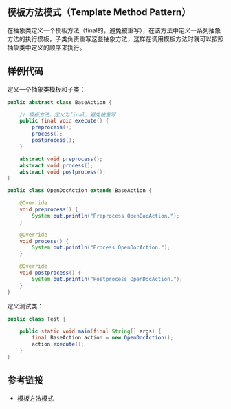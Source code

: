 <!--
date: 2022-01-18T22:34:12+08:00
lastmod: 2022-01-25T22:34:12+08:00
-->
## 模板方法模式（Template Method Pattern）

在抽象类定义一个模板方法（final的，避免被重写），在该方法中定义一系列抽象方法的执行模板，子类负责重写这些抽象方法，这样在调用模板方法时就可以按照抽象类中定义的顺序来执行。

## 样例代码

定义一个抽象类模板和子类：

```java
public abstract class BaseAction {

    // 模板方法，定义为final，避免被重写
    public final void execute() {
        preprocess();
        process();
        postprocess();
    }

    abstract void preprocess();
    abstract void process();
    abstract void postprocess();
}

public class OpenDocAction extends BaseAction {

    @Override
    void preprocess() {
        System.out.println("Preprocess OpenDocAction.");
    }

    @Override
    void process() {
        System.out.println("Process OpenDocAction.");
    }

    @Override
    void postprocess() {
        System.out.println("Postprocess OpenDocAction.");
    }
}
```

定义测试类：

```java
public class Test {

    public static void main(final String[] args) {
        final BaseAction action = new OpenDocAction();
        action.execute();
    }
}
```

## 参考链接

* [模板方法模式](https://www.runoob.com/design-pattern/template-pattern.html)